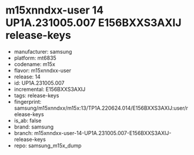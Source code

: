 # m15xnndxx-user 14 UP1A.231005.007 E156BXXS3AXIJ release-keys
- manufacturer: samsung
- platform: mt6835
- codename: m15x
- flavor: m15xnndxx-user
- release: 14
- id: UP1A.231005.007
- incremental: E156BXXS3AXIJ
- tags: release-keys
- fingerprint: samsung/m15xnndxx/m15x:13/TP1A.220624.014/E156BXXS3AXIJ:user/release-keys
- is_ab: false
- brand: samsung
- branch: m15xnndxx-user-14-UP1A.231005.007-E156BXXS3AXIJ-release-keys
- repo: samsung_m15x_dump
